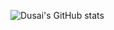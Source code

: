 ![Dusai's GitHub stats](https://github-readme-stats.vercel.app/api?username=DOV-3&show_icons=true&theme=radical)
